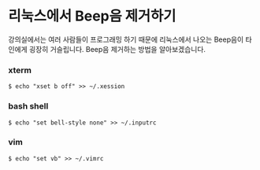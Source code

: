 # 리눅스에서 Beep음 제거하기
강의실에서는 여러 사람들이 프로그래밍 하기 때문에 리눅스에서 나오는 Beep음이 타인에게 굉장히 거슬립니다. Beep음 제거하는 방법을 알아보겠습니다.

### xterm

```
$ echo "xset b off" >> ~/.xession
```

### bash shell
```
$ echo "set bell-style none" >> ~/.inputrc
```

### vim
```
$ echo "set vb" >> ~/.vimrc
```